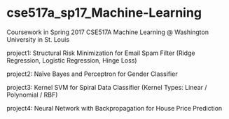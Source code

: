 # cse517a_sp17_Machine-Learning
Coursework in Spring 2017 CSE517A Machine Learning @ Washington University in St. Louis

project1: Structural Risk Minimization for Email Spam Filter (Ridge Regression, Logistic Regression, Hinge Loss)

project2: Naïve Bayes and Perceptron for Gender Classifier

project3: Kernel SVM for Spiral Data Classifier (Kernel Types: Linear / Polynomial / RBF)

project4: Neural Network with Backpropagation for House Price Prediction
